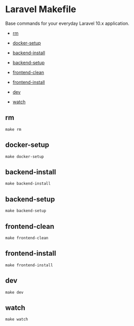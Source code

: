 # Laravel Makefile

Base commands for your everyday Laravel 10.x application.

* [rm](#rm)

* [docker-setup](#docker-setup)

* [backend-install](#backend-install)

* [backend-setup](#backend-setup)

* [frontend-clean](#frontend-clean)

* [frontend-install](#frontend-install)

* [dev](#dev)

* [watch](#watch)


## rm
`make rm`


## docker-setup
`make docker-setup`


## backend-install
`make backend-install`


## backend-setup
`make backend-setup`


## frontend-clean
`make frontend-clean`


## frontend-install
`make frontend-install`


## dev
`make dev`


## watch
`make watch`

